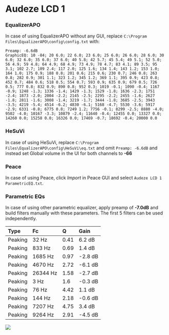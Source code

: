 # Audeze LCD 1

### EqualizerAPO
In case of using EqualizerAPO without any GUI, replace `C:\Program Files\EqualizerAPO\config\config.txt`
with:
```
Preamp: -6.6dB
GraphicEQ: 10 -84; 20 6.0; 22 6.0; 23 6.0; 25 6.0; 26 6.0; 28 6.0; 30 6.0; 32 6.0; 35 6.0; 37 6.0; 40 5.8; 42 5.7; 45 5.4; 49 5.1; 52 5.0; 56 4.9; 59 4.8; 64 4.9; 68 4.9; 73 4.9; 78 4.7; 83 4.1; 89 3.5; 95 3.1; 102 2.7; 109 2.4; 117 2.0; 125 1.6; 134 1.4; 143 1.2; 153 1.0; 164 1.0; 175 0.9; 188 0.8; 201 0.6; 215 0.6; 230 0.7; 246 0.8; 263 0.8; 282 0.9; 301 1.1; 323 1.2; 345 1.2; 369 1.1; 395 0.9; 423 0.8; 452 0.7; 484 0.6; 518 0.5; 554 0.7; 593 0.9; 635 0.9; 679 0.5; 726 0.5; 777 0.8; 832 0.9; 890 0.8; 952 0.3; 1019 -0.1; 1090 -0.4; 1167 -0.9; 1248 -1.3; 1336 -1.4; 1429 -1.3; 1529 -1.8; 1636 -2.3; 1751 -2.4; 1873 -2.0; 2004 -2.2; 2145 -2.5; 2295 -2.2; 2455 -1.6; 2627 -1.8; 2811 -1.6; 3008 -1.4; 3219 -1.7; 3444 -1.8; 3685 -2.5; 3943 -3.5; 4219 -5.4; 4514 -6.2; 4830 -6.1; 5168 -4.7; 5530 -3.6; 5917 -2.9; 6331 -0.8; 6775 0.8; 7249 1.2; 7756 -0.1; 8299 -2.5; 8880 -4.0; 9502 -4.0; 10167 -3.3; 10879 -2.4; 11640 -0.4; 12455 0.0; 13327 0.0; 14260 0.0; 15258 0.0; 16326 0.0; 17469 -0.7; 18692 -0.4; 20000 0.0
```

### HeSuVi
In case of using HeSuVi, replace `C:\Program Files\EqualizerAPO\config\HeSuVi\eq.txt` and omit `Preamp:
-6.6dB` and instead set Global volume in the UI for both channels to **-66**

### Peace
In case of using Peace, click *Import* in Peace GUI and select `Audeze LCD 1 ParametricEQ.txt`.

### Parametric EQs
In case of using other parametric equalizer, apply preamp of **-7.0dB** and build filters manually with
these parameters. The first 5 filters can be used independently.

| Type    | Fc       |    Q | Gain    |
|:--------|:---------|:-----|:--------|
| Peaking | 32 Hz    | 0.41 | 6.2 dB  |
| Peaking | 833 Hz   | 0.69 | 1.4 dB  |
| Peaking | 1685 Hz  | 0.97 | -2.8 dB |
| Peaking | 4670 Hz  | 2.72 | -6.1 dB |
| Peaking | 26344 Hz | 1.58 | -2.7 dB |
| Peaking | 3 Hz     | 1.6  | -0.3 dB |
| Peaking | 76 Hz    | 4.42 | 1.1 dB  |
| Peaking | 144 Hz   | 2.18 | -0.6 dB |
| Peaking | 7207 Hz  | 4.75 | 3.4 dB  |
| Peaking | 9264 Hz  | 2.91 | -4.5 dB |

![](https://raw.githubusercontent.com/jaakkopasanen/AutoEq/master/results/innerfidelity/sbaf-serious/Audeze%20LCD%201/Audeze%20LCD%201.png)